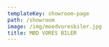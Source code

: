```yaml
---
templateKey: showroom-page
path: /showroom
image: /img/moedvoresbiler.jpg
title: MØD VORES BILER
---
```


